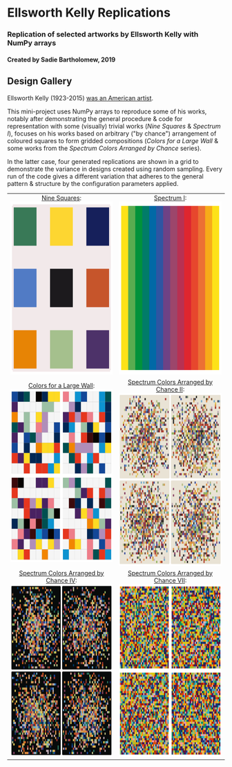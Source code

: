 # Ellsworth Kelly Replications


### Replication of selected artworks by Ellsworth Kelly with NumPy arrays


#### Created by Sadie Bartholomew, 2019


## Design Gallery

Ellsworth Kelly (1923-2015)
[was an American artist](https://ellsworthkelly.org/biography/).

This mini-project uses NumPy arrays to reproduce some of his works, notably
after demonstrating the general procedure & code for representation with some
(visually) trivial works (*Nine Squares* & *Spectrum I*), focuses on his
works based on arbitrary ("by chance") arrangement of coloured squares to
form gridded compositions (*Colors for a Large Wall* & some works from the
*Spectrum Colors Arranged by Chance* series).

In the latter case, four generated replications are shown in a grid to
demonstrate the variance in designs created using random sampling. Every
run of the code gives a different variation that adheres to the
general pattern & structure by the configuration parameters applied.

|            |    |
:-------------------------:|:-------------------------:
[Nine Squares](https://www.tate.org.uk/art/artworks/kelly-nine-squares-p77435): <img src="img/NS.png" width="400" height="400">  |  [Spectrum I](https://ellsworthkelly.org/work/spectrum-i/): <img src="img/S1.png" width="400" height="400">
[Colors for a Large Wall](https://ellsworthkelly.org/work/colors-for-a-large-wall/): <img src="img/CFALW.png" width="400" height="400"> | [Spectrum Colors Arranged by Chance II](https://www.moma.org/collection/works/37202): <img src="img/SCABC2.png" width="400" height="400">
[Spectrum Colors Arranged by Chance IV](https://ellsworthkelly.org/work/spectrum-colors-arranged-by-chance/): <img src="img/SCABC4.png" width="400" height="400">  | [Spectrum Colors Arranged by Chance VII](https://ellsworthkelly.org/work/spectrum-colors-arranged-by-chance/): <img src="img/SCABC7.png" width="400" height="400">
